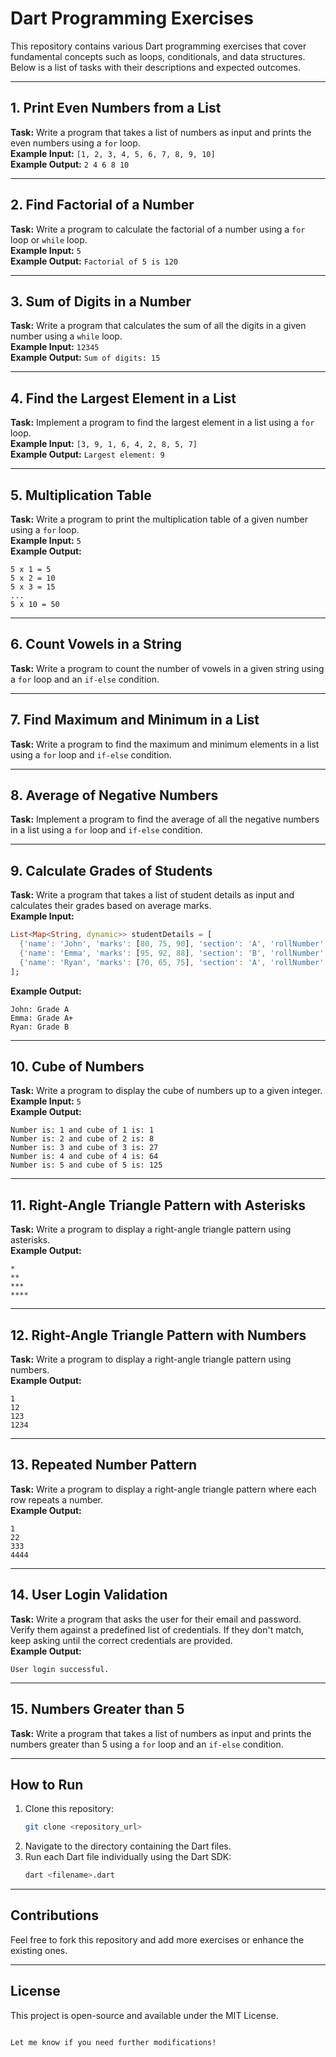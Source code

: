 # Dart Programming Exercises

This repository contains various Dart programming exercises that cover fundamental concepts such as loops, conditionals, and data structures. Below is a list of tasks with their descriptions and expected outcomes.

---

## 1. Print Even Numbers from a List
**Task:** Write a program that takes a list of numbers as input and prints the even numbers using a `for` loop.  
**Example Input:** `[1, 2, 3, 4, 5, 6, 7, 8, 9, 10]`  
**Example Output:** `2 4 6 8 10`

---

## 2. Find Factorial of a Number
**Task:** Write a program to calculate the factorial of a number using a `for` loop or `while` loop.  
**Example Input:** `5`  
**Example Output:** `Factorial of 5 is 120`

---

## 3. Sum of Digits in a Number
**Task:** Write a program that calculates the sum of all the digits in a given number using a `while` loop.  
**Example Input:** `12345`  
**Example Output:** `Sum of digits: 15`

---

## 4. Find the Largest Element in a List
**Task:** Implement a program to find the largest element in a list using a `for` loop.  
**Example Input:** `[3, 9, 1, 6, 4, 2, 8, 5, 7]`  
**Example Output:** `Largest element: 9`

---

## 5. Multiplication Table
**Task:** Write a program to print the multiplication table of a given number using a `for` loop.  
**Example Input:** `5`  
**Example Output:**  
```
5 x 1 = 5  
5 x 2 = 10  
5 x 3 = 15  
...  
5 x 10 = 50  
```

---

## 6. Count Vowels in a String
**Task:** Write a program to count the number of vowels in a given string using a `for` loop and an `if-else` condition.

---

## 7. Find Maximum and Minimum in a List
**Task:** Write a program to find the maximum and minimum elements in a list using a `for` loop and `if-else` condition.

---

## 8. Average of Negative Numbers
**Task:** Implement a program to find the average of all the negative numbers in a list using a `for` loop and `if-else` condition.

---

## 9. Calculate Grades of Students
**Task:** Write a program that takes a list of student details as input and calculates their grades based on average marks.  
**Example Input:**  
```dart
List<Map<String, dynamic>> studentDetails = [
  {'name': 'John', 'marks': [80, 75, 90], 'section': 'A', 'rollNumber': 101},
  {'name': 'Emma', 'marks': [95, 92, 88], 'section': 'B', 'rollNumber': 102},
  {'name': 'Ryan', 'marks': [70, 65, 75], 'section': 'A', 'rollNumber': 103},
];
```  
**Example Output:**  
```
John: Grade A  
Emma: Grade A+  
Ryan: Grade B  
```

---

## 10. Cube of Numbers
**Task:** Write a program to display the cube of numbers up to a given integer.  
**Example Input:** `5`  
**Example Output:**  
```
Number is: 1 and cube of 1 is: 1  
Number is: 2 and cube of 2 is: 8  
Number is: 3 and cube of 3 is: 27  
Number is: 4 and cube of 4 is: 64  
Number is: 5 and cube of 5 is: 125  
```

---

## 11. Right-Angle Triangle Pattern with Asterisks
**Task:** Write a program to display a right-angle triangle pattern using asterisks.  
**Example Output:**  
```
*  
**  
***  
****  
```

---

## 12. Right-Angle Triangle Pattern with Numbers
**Task:** Write a program to display a right-angle triangle pattern using numbers.  
**Example Output:**  
```
1  
12  
123  
1234  
```

---

## 13. Repeated Number Pattern
**Task:** Write a program to display a right-angle triangle pattern where each row repeats a number.  
**Example Output:**  
```
1  
22  
333  
4444  
```

---

## 14. User Login Validation
**Task:** Write a program that asks the user for their email and password. Verify them against a predefined list of credentials. If they don't match, keep asking until the correct credentials are provided.  
**Example Output:**  
```
User login successful.  
```

---

## 15. Numbers Greater than 5
**Task:** Write a program that takes a list of numbers as input and prints the numbers greater than 5 using a `for` loop and an `if-else` condition.

---

## How to Run
1. Clone this repository:  
   ```bash
   git clone <repository_url>
   ```
2. Navigate to the directory containing the Dart files.  
3. Run each Dart file individually using the Dart SDK:  
   ```bash
   dart <filename>.dart
   ```

---

## Contributions
Feel free to fork this repository and add more exercises or enhance the existing ones.

---

## License
This project is open-source and available under the MIT License.
```

Let me know if you need further modifications!
